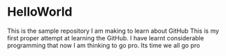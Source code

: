 # HelloWorld
This is the sample repository I am making to learn about GitHub
This is my first proper attempt at learning the GitHub.
I have learnt considerable programming that now I am thinking to go pro. Its time we all go pro
